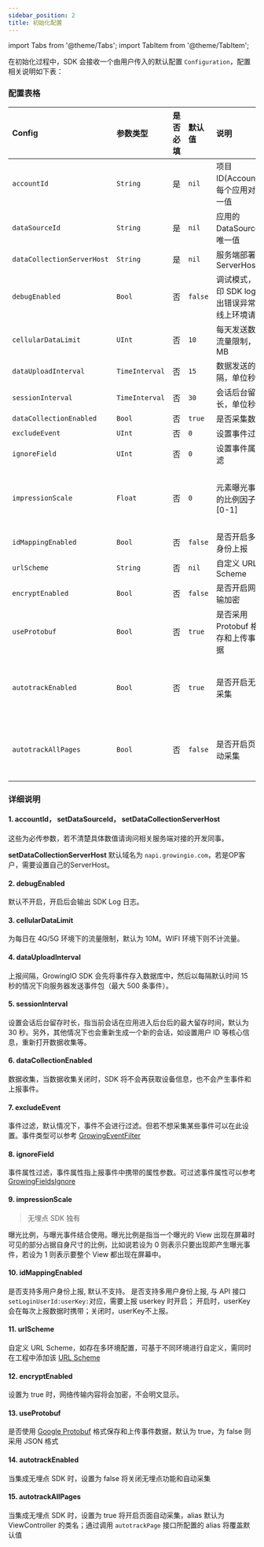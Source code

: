 ```yaml
---
sidebar_position: 2
title: 初始化配置
---
```


import Tabs from '@theme/Tabs';
import TabItem from '@theme/TabItem';

在初始化过程中，SDK 会接收一个由用户传入的默认配置 `Configuration`，配置相关说明如下表：

### 配置表格

| Config                       | 参数类型 | 是否必填 | 默认值 | 说明 | 其它 |
| :-------------------------   | :------   | :----:  |:------  |:------| :---: |
| `accountId`                  | `String`  | 是      | `nil`   | 项目 ID(AccountID)，每个应用对应唯一值 | - |
| `dataSourceId`            | `String`  | 是      | `nil`   | 应用的 DataSourceId，唯一值 | - |
| `dataCollectionServerHost`| `String`  | 是      | `nil`   | 服务端部署后的  ServerHost | - |
| `debugEnabled`            | `Bool` | 否      | `false`  | 调试模式，会打印 SDK log，抛出错误异常，在线上环境请关闭 | - |
| `cellularDataLimit`       | `UInt`     | 否      | `10`     | 每天发送数据的流量限制，单位 MB | - |
| `dataUploadInterval`      | `TimeInterval`     | 否      | `15`     | 数据发送的间隔，单位秒 | - |
| `sessionInterval`         | `TimeInterval`     | 否      | `30`     | 会话后台留存时长，单位秒 | - |
| `dataCollectionEnabled`   | `Bool` | 否      | `true`   | 是否采集数据 | - |
| `excludeEvent`            | `UInt`     | 否      | `0`      | 设置事件过滤 | - |
| `ignoreField`             | `UInt`     | 否      | `0`      | 设置事件属性过滤 | - |
| `impressionScale`         | `Float`   | 否      | `0`      | 元素曝光事件中的比例因子,范围 [0-1] | <font color='red'>无埋点独有</font> |
| `idMappingEnabled` | `Bool` | 否 | `false` | 是否开启多用户身份上报 | - |
| `urlScheme` | `String` | 否 | `nil` | 自定义 URL Scheme | - |
| `encryptEnabled` | `Bool` | 否 | `false` | 是否开启网络传输加密 | - |
| `useProtobuf` | `Bool` | 否 | `true` | 是否采用 Protobuf 格式保存和上传事件数据 | - |
| `autotrackEnabled` | `Bool` | 否 | `true` | 是否开启无埋点采集 | <font color='red'>无埋点独有</font> |
| `autotrackAllPages` | `Bool` | 否 | `false` | 是否开启页面自动采集 | <font color='red'>无埋点独有</font> |

### 详细说明

#### 1. **accountId**， **setDataSourceId**， **setDataCollectionServerHost**

这些为必传参数，若不清楚具体数值请询问相关服务端对接的开发同事。

**setDataCollectionServerHost** 默认域名为 `napi.growingio.com`，若是OP客户，需要设置自己的ServerHost。

#### 2. **debugEnabled**

默认不开启，开启后会输出 SDK Log 日志。

#### 3. **cellularDataLimit**

为每日在 4G/5G 环境下的流量限制，默认为 10M。WIFI 环境下则不计流量。

#### 4. **dataUploadInterval**

上报间隔，GrowingIO SDK 会先将事件存入数据库中，然后以每隔默认时间 15 秒的情况下向服务器发送事件包（最大 500 条事件）。

#### 5. **sessionInterval**

设置会话后台留存时长，指当前会话在应用进入后台后的最大留存时间，默认为 30 秒。另外，其他情况下也会重新生成一个新的会话，如设置用户 ID 等核心信息，重新打开数据收集等。

#### 6. **dataCollectionEnabled**

数据收集，当数据收集关闭时，SDK 将不会再获取设备信息，也不会产生事件和上报事件。

#### 7. **excludeEvent**

事件过滤，默认情况下，事件不会进行过滤。但若不想采集某些事件可以在此设置。事件类型可以参考 [GrowingEventFilter](https://github.com/growingio/growingio-sdk-ios-autotracker/blob/master/GrowingTrackerCore/Public/GrowingEventFilter.h)

#### 8. **ignoreField**

事件属性过滤，事件属性指上报事件中携带的属性参数。可过滤事件属性可以参考 [GrowingFieldsIgnore](https://github.com/growingio/growingio-sdk-ios-autotracker/blob/master/GrowingTrackerCore/Public/GrowingFieldsIgnore.h)

#### 9. **impressionScale**

> 无埋点 SDK 独有

曝光比例，与曝光事件结合使用。曝光比例是指当一个曝光的 View 出现在屏幕时可见的部分占据自身尺寸的比例，比如说若设为 0 则表示只要出现即产生曝光事件，若设为 1 则表示要整个 View 都出现在屏幕中。

#### 10. **idMappingEnabled**

是否支持多用户身份上报, 默认不支持。
是否支持多用户身份上报, 与 API 接口`setLoginUserId:userKey:`对应，需要上报 userkey 时开启； 开启时，userKey会在每次上报数据时携带；关闭时，userKey不上报。

#### 11. **urlScheme**

自定义 URL Scheme，如存在多环境配置，可基于不同环境进行自定义，需同时在工程中添加该 [URL Scheme](/docs/ios/Introduce#步骤-4-添加-url-scheme-ios-平台)

#### 12. **encryptEnabled**

设置为 true 时，网络传输内容将会加密，不会明文显示。

#### 13. **useProtobuf**

是否使用 [Google Protobuf](https://developers.google.cn/protocol-buffers) 格式保存和上传事件数据，默认为 true，为 false 则采用 JSON 格式

#### 14. **autotrackEnabled**

当集成无埋点 SDK 时，设置为 false 将关闭无埋点功能和自动采集

#### 15. **autotrackAllPages**

当集成无埋点 SDK 时，设置为 true 将开启页面自动采集，alias 默认为 ViewController 的类名；通过调用 `autotrackPage` 接口所配置的 alias 将覆盖默认值